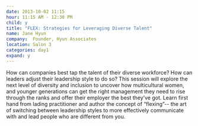 ```yaml
---
date: 2013-10-02 11:15
hour: 11:15 AM - 12:30 PM
child: y
title: "FLEX: Strategies for Leveraging Diverse Talent"
name: Jane Hyun
company:  Founder, Hyun Associates
location: Salon 3
categories: day1
expand: y
---
```

How can companies best tap the talent of their diverse workforce? How can leaders adjust their leadership style to do so? This session will explore the next level of diversity and inclusion to uncover how multicultural women, and younger generations can get the right management they need to rise through the ranks and offer their employer the best they’ve got.
Learn first hand from lading practitioner and author the concept of “flexing”-- the art of switching between leadership styles to more effectively communicate with and lead people who are different from you.